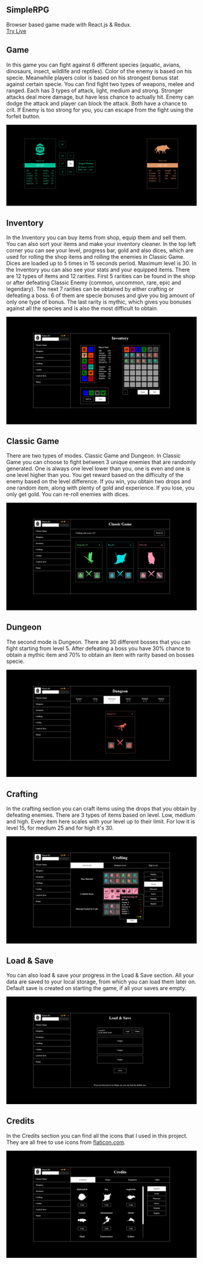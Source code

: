 
## SimpleRPG
Browser based game made with React.js & Redux.\
[Try Live](https://simple-rpg-game.netlify.app/)

## Game
In this game you can fight against 6 different species (aquatic, avians, dinosaurs, insect, wildlife and reptiles).
Color of the enemy is based on his specie. Meanwhile players color is based on his strongest bonus stat against certain specie.
You can find fight two types of weapons, melee and ranged. Each has 3 types of attack, light, medium and strong. Stronger attacks
deal more damage, but have less chance to actually hit. Enemy can dodge the attack and player can block the attack. 
Both have a chance to crit. If Enemy is too strong for you, you can escape from the fight using the forfeit button.


![Showcase](https://github.com/patrik-pk/simple-rpg/blob/master/showcase/game.jpg)

## Inventory
In the Inventory you can buy items from shop, equip them and sell them. You can also sort your items and make your
inventory cleaner. In the top left corner you can see your level, progress bar, gold and also dices, which are used for
rolling the shop items and rolling the enemies in Classic Game. Dices are loaded up to 5 times in 15 seconds period. Maximum level is 30.
In the Inventory you can also see your stats and your equipped items. 
There are 12 types of items and 12 rarities. First 5 rarities can be found in the shop or after defeating Classic Enemy
(common, uncommon, rare, epic and legendary). The next 7 rarities can be obtained by either crafting or defeating a boss. 6 of them are
specie bonuses and give you big amount of only one type of bonus. The last rarity is mythic, which gives you bonuses against all the species
and is also the most difficult to obtain.

![Showcase](https://github.com/patrik-pk/simple-rpg/blob/master/showcase/inventory.jpg)

## Classic Game
There are two types of modes. Classic Game and Dungeon. In Classic Game you can choose to fight between 3 unique enemies that are
randomly generated. One is always one level lower than you, one is even and one is one level higher than you. You get reward based
on the difficulty of the enemy based on the level difference. If you win, you obtain two drops and one random item, along with plenty of
gold and experience. If you lose, you only get gold. You can re-roll enemies with dices.


![Showcase](https://github.com/patrik-pk/simple-rpg/blob/master/showcase/classic_game.jpg)

## Dungeon
The second mode is Dungeon. There are 30 different bosses that you can fight starting from level 5. After defeating a boss you have
30% chance to obtain a mythic item and 70% to obtain an item with rarity based on bosses specie.


![Showcase](https://github.com/patrik-pk/simple-rpg/blob/master/showcase/dungeon.jpg)

## Crafting
In the crafting section you can craft items using the drops that you obtain by defeating enemies. There are 3 types of items based on level.
Low, medium and high. Every item here scales with your level up to their limit. For low it is level 15, for medium 25 and for high it's 30.


![Showcase](https://github.com/patrik-pk/simple-rpg/blob/master/showcase/crafting.jpg)

## Load & Save
You can also load & save your progress in the Load & Save section. All your data are saved to your local storage, from which you can
load them later on. Default save is created on starting the game, if all your saves are empty.


![Showcase](https://github.com/patrik-pk/simple-rpg/blob/master/showcase/loadsave.jpg)

## Credits
In the Credits section you can find all the icons that I used in this project. They are all free to use icons from [flaticon.com](https://www.flaticon.com/).


![Showcase](https://github.com/patrik-pk/simple-rpg/blob/master/showcase/credits.jpg)